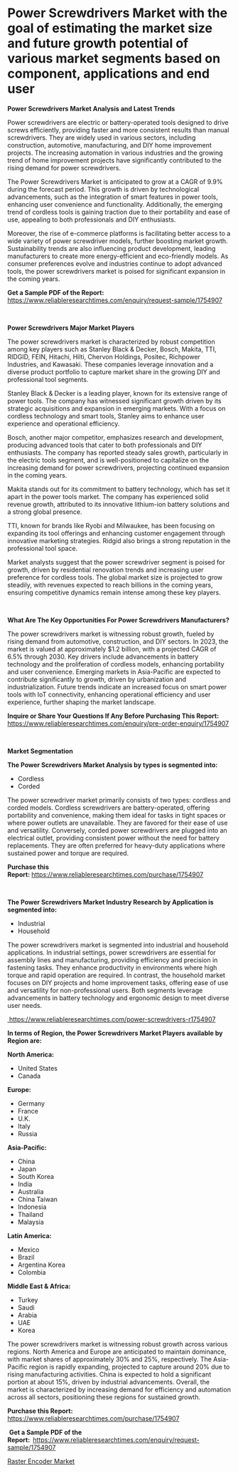<p><h1>Power Screwdrivers Market with the goal of estimating the market size and future growth potential of various market segments based on component, applications and end user</h1></p><p><strong>Power Screwdrivers Market Analysis and Latest Trends</strong></p>
<p><p>Power screwdrivers are electric or battery-operated tools designed to drive screws efficiently, providing faster and more consistent results than manual screwdrivers. They are widely used in various sectors, including construction, automotive, manufacturing, and DIY home improvement projects. The increasing automation in various industries and the growing trend of home improvement projects have significantly contributed to the rising demand for power screwdrivers.</p><p>The Power Screwdrivers Market is anticipated to grow at a CAGR of 9.9% during the forecast period. This growth is driven by technological advancements, such as the integration of smart features in power tools, enhancing user convenience and functionality. Additionally, the emerging trend of cordless tools is gaining traction due to their portability and ease of use, appealing to both professionals and DIY enthusiasts. </p><p>Moreover, the rise of e-commerce platforms is facilitating better access to a wide variety of power screwdriver models, further boosting market growth. Sustainability trends are also influencing product development, leading manufacturers to create more energy-efficient and eco-friendly models. As consumer preferences evolve and industries continue to adopt advanced tools, the power screwdrivers market is poised for significant expansion in the coming years.</p></p>
<p><strong>Get a Sample PDF of the Report:&nbsp;</strong> <a href="https://www.reliableresearchtimes.com/enquiry/request-sample/1754907?utm_campaign=3320&utm_medium=2&utm_source=Github&utm_content=ia&utm_term=10042025&utm_id=power-screwdrivers">https://www.reliableresearchtimes.com/enquiry/request-sample/1754907</a></p>
<p>&nbsp;</p>
<p><strong>Power Screwdrivers Major Market Players</strong></p>
<p><p>The power screwdrivers market is characterized by robust competition among key players such as Stanley Black & Decker, Bosch, Makita, TTI, RIDGID, FEIN, Hitachi, Hilti, Chervon Holdings, Positec, Richpower Industries, and Kawasaki. These companies leverage innovation and a diverse product portfolio to capture market share in the growing DIY and professional tool segments.</p><p>Stanley Black & Decker is a leading player, known for its extensive range of power tools. The company has witnessed significant growth driven by its strategic acquisitions and expansion in emerging markets. With a focus on cordless technology and smart tools, Stanley aims to enhance user experience and operational efficiency. </p><p>Bosch, another major competitor, emphasizes research and development, producing advanced tools that cater to both professionals and DIY enthusiasts. The company has reported steady sales growth, particularly in the electric tools segment, and is well-positioned to capitalize on the increasing demand for power screwdrivers, projecting continued expansion in the coming years.</p><p>Makita stands out for its commitment to battery technology, which has set it apart in the power tools market. The company has experienced solid revenue growth, attributed to its innovative lithium-ion battery solutions and a strong global presence.</p><p>TTI, known for brands like Ryobi and Milwaukee, has been focusing on expanding its tool offerings and enhancing customer engagement through innovative marketing strategies. Ridgid also brings a strong reputation in the professional tool space.</p><p>Market analysts suggest that the power screwdriver segment is poised for growth, driven by residential renovation trends and increasing user preference for cordless tools. The global market size is projected to grow steadily, with revenues expected to reach billions in the coming years, ensuring competitive dynamics remain intense among these key players.</p></p>
<p>&nbsp;</p>
<p><strong>What Are The Key Opportunities For Power Screwdrivers Manufacturers?</strong></p>
<p><p>The power screwdrivers market is witnessing robust growth, fueled by rising demand from automotive, construction, and DIY sectors. In 2023, the market is valued at approximately $1.2 billion, with a projected CAGR of 6.5% through 2030. Key drivers include advancements in battery technology and the proliferation of cordless models, enhancing portability and user convenience. Emerging markets in Asia-Pacific are expected to contribute significantly to growth, driven by urbanization and industrialization. Future trends indicate an increased focus on smart power tools with IoT connectivity, enhancing operational efficiency and user experience, further shaping the market landscape.</p></p>
<p><strong>Inquire or Share Your Questions If Any Before Purchasing This Report:</strong> <a href="https://www.reliableresearchtimes.com/enquiry/pre-order-enquiry/1754907?utm_campaign=3320&utm_medium=2&utm_source=Github&utm_content=ia&utm_term=10042025&utm_id=power-screwdrivers">https://www.reliableresearchtimes.com/enquiry/pre-order-enquiry/1754907</a></p>
<p>&nbsp;</p>
<p><strong>Market Segmentation</strong></p>
<p><strong>The Power Screwdrivers Market Analysis by types is segmented into:</strong></p>
<p><ul><li>Cordless</li><li>Corded</li></ul></p>
<p><p>The power screwdriver market primarily consists of two types: cordless and corded models. Cordless screwdrivers are battery-operated, offering portability and convenience, making them ideal for tasks in tight spaces or where power outlets are unavailable. They are favored for their ease of use and versatility. Conversely, corded power screwdrivers are plugged into an electrical outlet, providing consistent power without the need for battery replacements. They are often preferred for heavy-duty applications where sustained power and torque are required.</p></p>
<p><strong>Purchase this Report:&nbsp;</strong><a href="https://www.reliableresearchtimes.com/purchase/1754907?utm_campaign=3320&utm_medium=2&utm_source=Github&utm_content=ia&utm_term=10042025&utm_id=power-screwdrivers">https://www.reliableresearchtimes.com/purchase/1754907</a></p>
<p>&nbsp;</p>
<p><strong>The Power Screwdrivers Market Industry Research by Application is segmented into:</strong></p>
<p><ul><li>Industrial</li><li>Household</li></ul></p>
<p><p>The power screwdrivers market is segmented into industrial and household applications. In industrial settings, power screwdrivers are essential for assembly lines and manufacturing, providing efficiency and precision in fastening tasks. They enhance productivity in environments where high torque and rapid operation are required. In contrast, the household market focuses on DIY projects and home improvement tasks, offering ease of use and versatility for non-professional users. Both segments leverage advancements in battery technology and ergonomic design to meet diverse user needs.</p></p>
<p><a href="https://www.reliableresearchtimes.com/power-screwdrivers-r1754907?utm_campaign=3320&utm_medium=2&utm_source=Github&utm_content=ia&utm_term=10042025&utm_id=power-screwdrivers">&nbsp;https://www.reliableresearchtimes.com/power-screwdrivers-r1754907</a></p>
<p><strong>In terms of Region, the Power Screwdrivers Market Players available by Region are:</strong></p>
<p>
    <p> <strong> North America: </strong>
        <ul>
            <li>United States</li>
            <li>Canada</li>
        </ul>
        </p> 
    <p> <strong> Europe: </strong>
        <ul>
            <li>Germany</li>
            <li>France</li>
            <li>U.K.</li>
            <li>Italy</li>
            <li>Russia</li>
        </ul>
        </p> 
    <p> <strong> Asia-Pacific: </strong>
        <ul>
            <li>China</li>
            <li>Japan</li>
            <li>South Korea</li>
            <li>India</li>
            <li>Australia</li>
            <li>China Taiwan</li>
            <li>Indonesia</li>
            <li>Thailand</li>
            <li>Malaysia</li>
        </ul>
        </p> 
    <p> <strong> Latin America: </strong>
        <ul>
            <li>Mexico</li>
            <li>Brazil</li>
            <li>Argentina Korea</li>
            <li>Colombia</li>
        </ul>
        </p> 
    <p> <strong> Middle East & Africa: </strong>
        <ul>
            <li>Turkey</li>
            <li>Saudi</li>
            <li>Arabia</li>
            <li>UAE</li>
            <li>Korea</li>
        </ul>
    </p>
    </p>
<p><p>The power screwdrivers market is witnessing robust growth across various regions. North America and Europe are anticipated to maintain dominance, with market shares of approximately 30% and 25%, respectively. The Asia-Pacific region is rapidly expanding, projected to capture around 20% due to rising manufacturing activities. China is expected to hold a significant portion at about 15%, driven by industrial advancements. Overall, the market is characterized by increasing demand for efficiency and automation across all sectors, positioning these regions for sustained growth.</p></p>
<p><strong>Purchase this Report: </strong><a href="https://www.reliableresearchtimes.com/purchase/1754907?utm_campaign=3320&utm_medium=2&utm_source=Github&utm_content=ia&utm_term=10042025&utm_id=power-screwdrivers">https://www.reliableresearchtimes.com/purchase/1754907</a></p>
<p>&nbsp;<strong>Get a Sample PDF of the Report:&nbsp;&nbsp;</strong><a href="https://www.reliableresearchtimes.com/enquiry/request-sample/1754907?utm_campaign=3320&utm_medium=2&utm_source=Github&utm_content=ia&utm_term=10042025&utm_id=power-screwdrivers">https://www.reliableresearchtimes.com/enquiry/request-sample/1754907</a></p>
<p><strong></strong></p>
<p><p><a href="https://github.com/linnuripat/Market-Research-Report-List-1/blob/main/raster-encoder-market.md?utm_campaign=3320&utm_medium=2&utm_source=Github&utm_content=ia&utm_term=10042025&utm_id=power-screwdrivers">Raster Encoder Market</a></p></p>